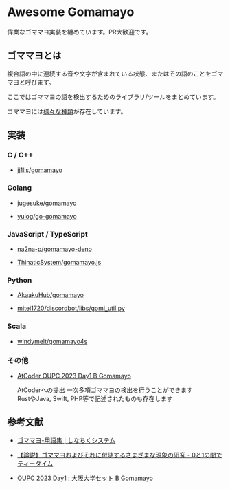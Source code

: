 # Awesome Gomamayo

偉業なゴママヨ実装を纏めています。PR大歓迎です。

## ゴママヨとは

複合語の中に連続する音や文字が含まれている状態、またはその語のことをゴママヨと呼びます。

ここではゴママヨの語を検出するためのライブラリ/ツールをまとめています。

ゴママヨには[様々な種類](https://3qua9la-notebook.hatenablog.com/entry/2021/04/10/220317)が存在しています。

## 実装

### C / C++

- [jj1lis/gomamayo](https://github.com/jj1lis/gomamayo)

### Golang

- [jugesuke/gomamayo](https://github.com/jugesuke/gomamayo)

- [yulog/go-gomamayo](https://github.com/yulog/go-gomamayo)

### JavaScript / TypeScript

- [na2na-p/gomamayo-deno](https://github.com/na2na-p/gomamayo-deno)

- [ThinaticSystem/gomamayo.js](https://github.com/ThinaticSystem/gomamayo.js)

### Python

- [AkaakuHub/gomamayo](https://github.com/AkaakuHub/gomamayo)

- [mitei1720/discordbot/libs/gomi_util.py](https://github.com/mitei1720/discordbot/blob/6c957d489da6970b8264e049a79adefed7c9698d/libs/goma_util.py#L13)

### Scala

- [windymelt/gomamayo4s](https://github.com/windymelt/gomamayo4s)

### その他

- [AtCoder OUPC 2023 Day1 B Gomamayo](https://atcoder.jp/contests/oupc2023-day1/submissions?f.LanguageName=&f.Status=AC&f.Task=oupc2023_day1_b&f.User=&page=1)

  AtCoderへの提出 一次多項ゴママヨの検出を行うことができます  
  RustやJava, Swift, PHP等で記述されたものも存在します

## 参考文献

- [ゴママヨ\-用語集 \| しなちくシステム](https://thinaticsystem.com/glossary/gomamayo)

- [【論説】ゴママヨおよびそれに付随するさまざまな現象の研究 - 0と1の間でティータイム](https://3qua9la-notebook.hatenablog.com/entry/2021/04/10/220317)

- [OUPC 2023 Day1 : 大阪大学セット B Gomamayo](https://atcoder.jp/contests/oupc2023-day1/tasks/oupc2023_day1_b)
